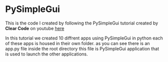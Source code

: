# PySimpleGui

This is the code I created by following the PySimpleGui tutorial created by **Clear Code** on youtube [here](https://www.youtube.com/watch?v=kQ8DGP9p2LY&t=1)

In this tutorial we created 10 diffrent apps using PySimpleGui in python each of these apps is housed in their own folder. as you can see there is an app.py file inside the root directory this file is PySimpleGui application that is used to launch the other applications.
